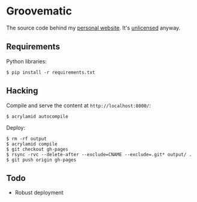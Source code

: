 Groovematic
===========

The source code behind my [personal website](http://groovematic.com/).
It's [unlicensed](http://unlicense.org/) anyway.

Requirements
------------

Python libraries:

    $ pip install -r requirements.txt

Hacking
-------

Compile and serve the content at `http://localhost:8000/`:

    $ acrylamid autocompile

Deploy:

    $ rm -rf output
    $ acrylamid compile
    $ git checkout gh-pages
    $ rsync -rvc --delete-after --exclude=CNAME --exclude=.git* output/ .
    $ git push origin gh-pages

Todo
----

* Robust deployment
